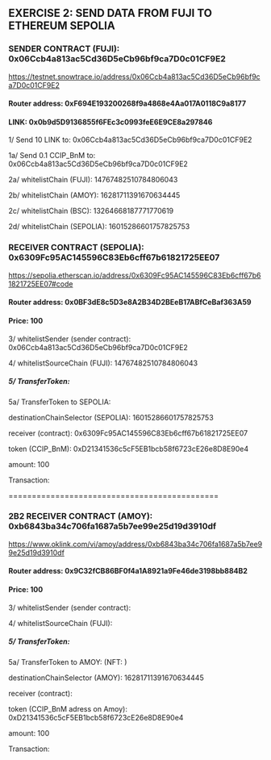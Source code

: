 ## EXERCISE 2: SEND DATA FROM FUJI TO ETHEREUM SEPOLIA

### SENDER CONTRACT (FUJI): 0x06Ccb4a813ac5Cd36D5eCb96bf9ca7D0c01CF9E2

https://testnet.snowtrace.io/address/0x06Ccb4a813ac5Cd36D5eCb96bf9ca7D0c01CF9E2

#### Router address:	0xF694E193200268f9a4868e4Aa017A0118C9a8177

#### LINK: 0x0b9d5D9136855f6FEc3c0993feE6E9CE8a297846

1/ Send 10 LINK to: 0x06Ccb4a813ac5Cd36D5eCb96bf9ca7D0c01CF9E2

1a/ Send 0.1 CCIP_BnM to: 0x06Ccb4a813ac5Cd36D5eCb96bf9ca7D0c01CF9E2

2a/ whitelistChain (FUJI): 14767482510784806043

2b/ whitelistChain (AMOY): 16281711391670634445

2c/ whitelistChain (BSC): 13264668187771770619

2d/ whitelistChain (SEPOLIA): 16015286601757825753

###  RECEIVER CONTRACT (SEPOLIA): 0x6309Fc95AC145596C83Eb6cff67b61821725EE07

https://sepolia.etherscan.io/address/0x6309Fc95AC145596C83Eb6cff67b61821725EE07#code

#### Router address: 0x0BF3dE8c5D3e8A2B34D2BEeB17ABfCeBaf363A59

#### Price: 100

3/ whitelistSender (sender contract): 0x06Ccb4a813ac5Cd36D5eCb96bf9ca7D0c01CF9E2

4/ whitelistSourceChain (FUJI): 14767482510784806043

##### 5/ TransferToken:

5a/ TransferToken to SEPOLIA: 

destinationChainSelector (SEPOLIA): 16015286601757825753

receiver (contract): 0x6309Fc95AC145596C83Eb6cff67b61821725EE07

token (CCIP_BnM): 0xD21341536c5cF5EB1bcb58f6723cE26e8D8E90e4

amount: 100

Transaction:



=============================================

###  2B2 RECEIVER CONTRACT (AMOY): 0xb6843ba34c706fa1687a5b7ee99e25d19d3910df

https://www.oklink.com/vi/amoy/address/0xb6843ba34c706fa1687a5b7ee99e25d19d3910df

#### Router address: 0x9C32fCB86BF0f4a1A8921a9Fe46de3198bb884B2

#### Price: 100

3/ whitelistSender (sender contract): 

4/ whitelistSourceChain (FUJI): 

##### 5/ TransferToken:

5a/ TransferToken to AMOY: (NFT: )

destinationChainSelector (AMOY): 16281711391670634445

receiver (contract): 

token (CCIP_BnM adress on Amoy): 0xD21341536c5cF5EB1bcb58f6723cE26e8D8E90e4

amount: 100

Transaction:

